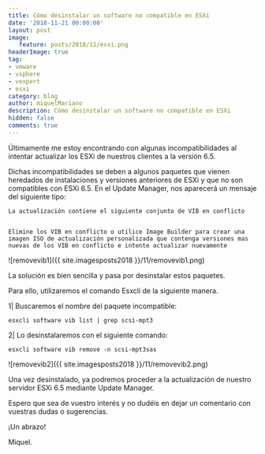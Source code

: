 ```yaml
---
title: Cómo desinstalar un software no compatible en ESXi
date: '2018-11-21 00:00:00'
layout: post
image: 
   feature: posts/2018/11/esxi.png
headerImage: true
tag:
- vmware
- vsphere
- vexpert
- esxi
category: blog
author: miquelMariano
description: Cómo desinstalar un software no compatible en ESXi
hidden: false
comments: true
---
```


Últimamente me estoy encontrando con algunas incompatibilidades al intentar actualizar los ESXi de nuestros clientes a la versión 6.5.

Dichas incompatibilidades se deben a algunos paquetes que vienen heredados de instalaciones y versiones anteriores de ESXi y que no son compatibles con ESXi 6.5.
En el Update Manager, nos aparecerá un mensaje del siguiente tipo:

```
La actualización contiene el siguiente conjunto de VIB en conflicto


Elimine los VIB en conflicto o utilice Image Builder para crear una imagen ISO de actualización personalizada que contenga versiones mas nuevas de los VIB en conflicto e intente actualizar nuevamente
```

![removevib1]({{ site.imagesposts2018 }}/11/removevib1.png)

La solución es bien sencilla y pasa por desinstalar estos paquetes.

Para ello, utilizaremos el comando Esxcli de la siguiente manera.

1| Buscaremos el nombre del paquete incompatible:

```ssh
esxcli software vib list | grep scsi-mpt3
```

2| Lo desinstalaremos con el siguiente comando:

```ssh
esxcli software vib remove -n scsi-mpt3sas
```

![removevib2]({{ site.imagesposts2018 }}/11/removevib2.png)

Una vez desinstalado, ya podremos proceder a la actualización de nuestro servidor ESXi 6.5 mediante Update Manager.

Espero que sea de vuestro interés y no dudéis en dejar un comentario con vuestras dudas o sugerencias.

¡Un abrazo!

Miquel.